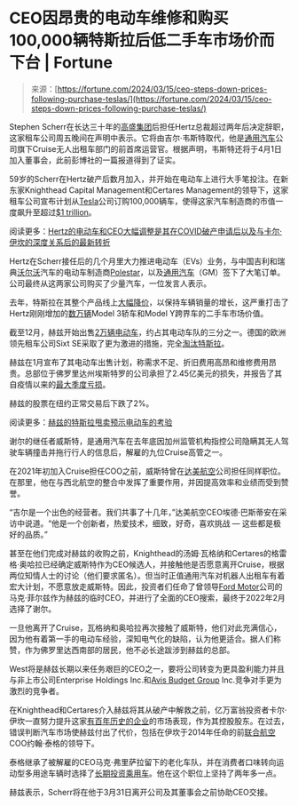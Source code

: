 <!--yml

类别：未分类

日期：2024-05-27 15:00:14

-->

# CEO因昂贵的电动车维修和购买100,000辆特斯拉后低二手车市场价而下台 | Fortune

> 来源：[https://fortune.com/2024/03/15/ceo-steps-down-prices-following-purchase-teslas/](https://fortune.com/2024/03/15/ceo-steps-down-prices-following-purchase-teslas/)

Stephen Scherr在长达三十年的[高盛集团](https://fortune.com/company/goldman-sachs-group/)后担任Hertz总裁超过两年后决定辞职，这家租车公司周五晚间在声明中表示。它将由吉尔·韦斯特取代，他是[通用汽车](https://fortune.com/company/general-motors/)公司旗下Cruise无人出租车部门的前首席运营官。根据声明，韦斯特还将于4月1日加入董事会，此前彭博社的一篇报道得到了证实。

59岁的Scherr在Hertz破产后数月加入，并开始在电动车上进行大手笔投注。在新东家Knighthead Capital Management和Certares Management的领导下，这家租车公司宣布计划从[Tesla](https://fortune.com/company/tesla/)公司订购100,000辆车，使得这家汽车制造商的市值一度飙升至超过[$1 trillion](https://www.bloomberg.com/news/articles/2021-10-25/hertz-said-to-order-100-000-teslas-in-car-rental-market-shake-up)。

阅读更多：[Hertz的电动车和CEO大幅调整是其在COVID破产申请后以及与卡尔·伊坎的深度关系后的最新转折](https://fortune.com/2024/03/16/hertz-tesla-electric-vehicles-ceo-elon-musk-bankruptcy-billionaires-carl-icahn/)

Hertz在Scherr接任后的几个月里大力推进电动车（EVs）业务，与中国吉利和瑞典[沃尔沃](https://fortune.com/company/volvo/)汽车的电动车制造商[Polestar](https://www.bloomberg.com/news/articles/2022-04-04/hertz-htz-plans-electric-car-fleet-expansion-with-65-000-polestars-ggpi)，以及[通用汽车](https://www.bloomberg.com/news/articles/2022-09-20/hertz-to-buy-175-000-electric-vehicles-from-gm-over-five-years)（GM）签下了大笔订单。公司最终从这两家公司购买了少量汽车，一位发言人表示。

去年，特斯拉在其整个产品线上[大幅降价](https://www.bloomberg.com/news/articles/2023-04-25/tesla-model-y-price-cuts-mean-elon-musk-s-either-disruptive-or-desperate)，以保持车辆销量的增长，这严重打击了Hertz刚刚增加的[数万辆](https://www.bloomberg.com/news/articles/2023-02-07/hertz-s-htz-tesla-tsla-fleet-is-well-short-of-100-000-cars)Model 3轿车和Model Y跨界车的二手车市场价值。

截至12月，赫兹开始出售[2万辆电动车](https://www.bloomberg.com/news/articles/2024-01-11/hertz-to-sell-20-000-evs-in-shift-back-to-gas-powered-cars)，约占其电动车队的三分之一。德国的欧洲领先租车公司Sixt SE采取了更为激进的措施，完全[淘汰特斯拉](https://www.bloomberg.com/news/articles/2023-12-01/sixt-to-drop-teslas-from-rental-car-fleet-on-poor-resale-value)。

赫兹在1月宣布了其电动车出售计划，称需求不足、折旧费用高昂和维修费用昂贵。总部位于佛罗里达州埃斯特罗的公司承担了2.45亿美元的损失，并报告了其自疫情以来的[最大季度亏损](https://www.bloomberg.com/news/articles/2024-02-06/hertz-swings-to-loss-misses-estimates-on-ev-fleet-rethink)。

赫兹的股票在纽约正常交易后下跌了2%。

阅读更多：[赫兹的特斯拉甩卖预示电动车的考验](https://www.bloomberg.com/news/newsletters/2024-01-12/hertz-s-tesla-fire-sale-portends-ev-reckoning-no-one-wants)

谢尔的继任者威斯特，是通用汽车在去年底因加州监管机构指控公司隐瞒其无人驾驶车辆撞击并拖行行人的信息后，解雇的九位Cruise高管之一。

在2021年初加入Cruise担任COO之前，威斯特曾在[达美航空](https://fortune.com/company/delta-air-lines/)公司担任同样职位。在那里，他在与西北航空的整合中发挥了重要作用，并因提高效率和业绩而受到赞誉。

“吉尔是一个出色的经营者。我们共事了十几年，”达美航空CEO埃德·巴斯蒂安在采访中说道。“他是一个创新者，热爱技术，细致，好奇，喜欢挑战 — 这些都是极好的品质。”

甚至在他们完成对赫兹的收购之前，Knighthead的汤姆·瓦格纳和Certares的格雷格·奥哈拉已经确定威斯特作为CEO候选人，并接触他是否愿意离开Cruise，根据两位知情人士的讨论（他们要求匿名）。但当时正值通用汽车对机器人出租车有着宏大计划，不愿意放走威斯特。因此，投资者们任命了曾领导[Ford Motor](https://fortune.com/company/ford-motor/)公司的马克·菲尔兹作为赫兹的临时CEO，并进行了全面的CEO搜索，最终于2022年2月选择了谢尔。

一旦他离开了Cruise，瓦格纳和奥哈拉再次接触了威斯特，他们对此充满信心，因为他有着第一手的电动车经验，深知电气化的缺陷，认为他更适合。据人们称赞，作为佛罗里达西南部的居民，他不必长途跋涉到赫兹的总部。

West将是赫兹长期以来任务艰巨的CEO之一，要将公司转变为更具盈利能力并且与非上市公司Enterprise Holdings Inc.和[Avis Budget Group](https://fortune.com/company/avis-budget-group/) Inc.竞争对手更为激烈的竞争者。

在Knighthead和Certares介入赫兹将其从破产中解救之前，亿万富翁投资者卡尔·伊坎一直努力提升这家[有百年历史的企业](https://www.bloomberg.com/news/articles/2017-08-09/in-age-of-uber-a-101-year-old-business-approaches-its-twilight)的市场表现，作为其控股股东。在过去，错误判断汽车市场使赫兹付出了代价，包括在伊坎于2014年任命的前[联合航空](https://fortune.com/company/united-continental-holdings/)COO约翰·泰格的领导下。

泰格继承了被解雇的CEO马克·弗里萨拉留下的老化车队，并在消费者口味转向运动型多用途车辆时选择了[长期投资乘用车](https://www.bloomberg.com/news/articles/2020-05-24/o-j-accounting-fraud-and-icahn-the-story-of-hertz-going-bust)。他在这个职位上坚持了两年多一点。

赫兹表示，Scherr将在他于3月31日离开公司及其董事会之前协助CEO交接。
